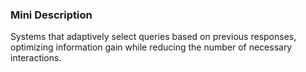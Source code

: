 ### Mini Description

Systems that adaptively select queries based on previous responses, optimizing information gain while reducing the number of necessary interactions.
